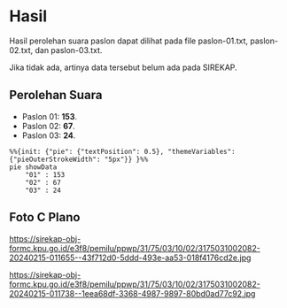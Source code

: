 # Hasil

Hasil perolehan suara paslon dapat dilihat pada file paslon-01.txt, paslon-02.txt, dan paslon-03.txt.

Jika tidak ada, artinya data tersebut belum ada pada SIREKAP.

## Perolehan Suara

 * Paslon 01: **153**.
 * Paslon 02: **67**.
 * Paslon 03: **24**.

```mermaid
%%{init: {"pie": {"textPosition": 0.5}, "themeVariables": {"pieOuterStrokeWidth": "5px"}} }%%
pie showData
    "01" : 153
    "02" : 67
    "03" : 24
```
## Foto C Plano

https://sirekap-obj-formc.kpu.go.id/e3f8/pemilu/ppwp/31/75/03/10/02/3175031002082-20240215-011655--43f712d0-5ddd-493e-aa53-018f4176cd2e.jpg

https://sirekap-obj-formc.kpu.go.id/e3f8/pemilu/ppwp/31/75/03/10/02/3175031002082-20240215-011738--1eea68df-3368-4987-9897-80bd0ad77c92.jpg
